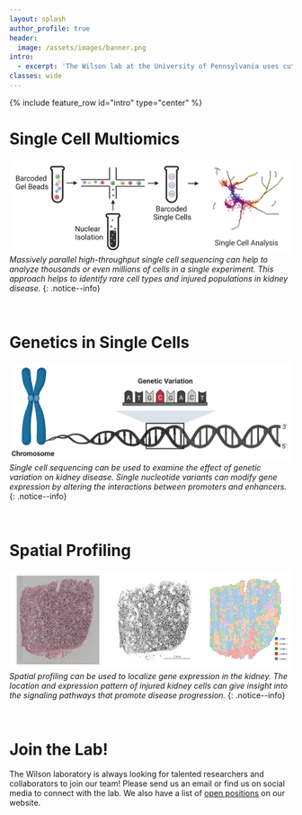 ```yaml
---
layout: splash
author_profile: true
header:
  image: /assets/images/banner.png
intro: 
  - excerpt: 'The Wilson lab at the University of Pennsylvania uses cutting edge technologies like single cell sequencing and spatial profiling to develop new therapies for chronic kidney disease.'
classes: wide
---
```

{% include feature_row id="intro" type="center" %}

# Single Cell Multiomics
![single_cell_overview](assets/images/single_cell_overview.png)
*Massively parallel high-throughput single cell sequencing can help to analyze thousands or even millions of cells in a single experiment. This approach helps to identify rare cell types and injured populations in kidney disease.*
{: .notice--info}

<br/> 

# Genetics in Single Cells
![genetic_variation_overview](assets/images/genetic_variation_overview.png)
*Single cell sequencing can be used to examine the effect of genetic variation on kidney disease. Single nucleotide variants can modify gene expression by altering the interactions between promoters and enhancers.*
{: .notice--info}

<br/> 

# Spatial Profiling
![visium_clusters](assets/images/visium_clusters.png)
*Spatial profiling can be used to localize gene expression in the kidney. The location and expression pattern of injured kidney cells can give insight into the signaling pathways that promote disease progression.*
{: .notice--info}

<br/> 

# Join the Lab!

The Wilson laboratory is always looking for talented researchers and collaborators to join our team! Please send us an email or find us on social media to connect with the lab. We also have a list of [open positions](/_pages/positions.md) on our website.
